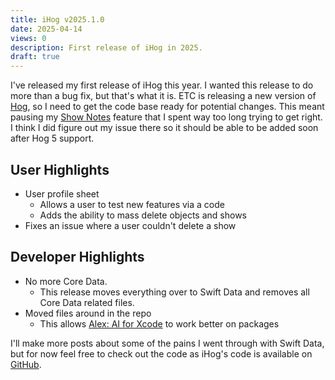 ```yaml
---
title: iHog v2025.1.0
date: 2025-04-14
views: 0
description: First release of iHog in 2025.
draft: true
---
```


I've released my first release of iHog this year. I wanted this release to do more than a bug fix, but that's what it is. ETC is releasing a new version of [Hog](https://www.etcconnect.com/About/News/ETC-Unveils-the-Next-Generation-Hog.aspx?LangType=1033), so I need to get the code base ready for potential changes. This meant pausing my [Show Notes](https://github.com/CCTPlus/ihogApp/issues/39) feature that I spent way too long trying to get right. I think I did figure out my issue there so it should be able to be added soon after Hog 5 support.

## User Highlights

- User profile sheet
    - Allows a user to test new features via a code
	- Adds the ability to mass delete objects and shows
- Fixes an issue where a user couldn't delete a show

## Developer Highlights

- No more Core Data.
    - This release moves everything over to Swift Data and removes all Core Data related files.
- Moved files around in the repo
    - This allows [Alex: AI for Xcode](https://www.alexcodes.app/) to work better on packages

I'll make more posts about some of the pains I went through with Swift Data, but for now feel free to check out the code as iHog's code is available on [GitHub](https://github.com/CCTPlus/ihogApp/tree/2025.1.0).